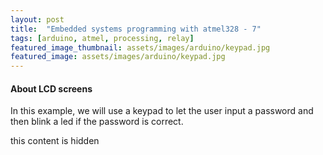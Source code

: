 ```yaml
---
layout: post
title:  "Embedded systems programming with atmel328 - 7"
tags: [arduino, atmel, processing, relay]
featured_image_thumbnail: assets/images/arduino/keypad.jpg
featured_image: assets/images/arduino/keypad.jpg
---
```




#### About LCD screens

In this example, we will use a keypad to let the user input a password and then blink a led if the password is correct.

this content is hidden

